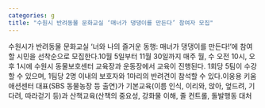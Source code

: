 ```yaml
---
categories: g
title: "수원시 반려동물 문화교실 ‘매너가 댕댕이를 만든다’ 참여자 모집"
---
```

수원시가 반려동물 문화교실 ‘너와 나의 즐거운 동행: 매너가 댕댕이를 만든다!’에 참여할 시민을 선착순으로 모집한다.10월 5일부터 11월 30일까지 매주 월, 수 오전 10시, 오후 1시에 수원시 동물보호센터 교육장과 운동장에서 교육이 진행된다. 1회당 5팀이 수강할 수 있으며, 1팀당 2명 이내의 보호자와 1마리의 반려견이 참석할 수 있다.이웅용 키움애션센터 대표(SBS 동물농장 등 출연)가 기본교육(이름 인식, 이리와, 앉아, 엎드려, 기다려, 따라걷기 등)과 산책교육(산책의 중요성, 강화물 이해, 줄 컨트롤, 돌발행동 대처